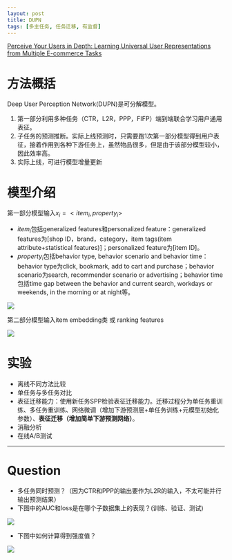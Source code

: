 ```yaml
---
layout: post
title: DUPN
tags: [多主任务, 任务迁移, 有监督]
---
```


[Perceive Your Users in Depth: Learning Universal User Representations from Multiple E-commerce Tasks](https://dl.acm.org/doi/abs/10.1145/3219819.3219828)
# 方法概括
Deep User Perception Network(DUPN)是可分解模型。
1. 第一部分利用多种任务（CTR，L2R，PPP，FIFP）端到端联合学习用户通用表征。
2. 子任务的预测推断。实际上线预测时，只需要跑1次第一部分模型得到用户表征，接着作用到各种下游任务上，虽然物品很多，但是由于该部分模型较小，因此效率高。
3. 实际上线，可进行模型增量更新

# 模型介绍
第一部分模型输入$x_i=<item_i,property_i>$
- $item_i$包括generalized features和personalized feature：generalized features为[shop ID，brand，category，item tags(item attribute+statistical features)]；personalized feature为[item ID]。
- $property_i$包括behavior type, behavior scenario and behavior time：behavior type为click, bookmark, add to cart and purchase；behavior scenario为search, recommender scenario or advertising；behavior time包括time gap between the behavior and current search,
workdays or weekends, in the morning or at night等。

![](/PreRec/assets/fig/3.png)

第二部分模型输入item embedding类 或 ranking features

![](/PreRec/assets/fig/4.png)



# 实验
- 离线不同方法比较
- 单任务与多任务对比
- 表征迁移能力：使用新任务SPP检验表征迁移能力。迁移过程分为单任务重训练、多任务重训练、网络微调（增加下游预测层+单任务训练+元模型初始化参数）、**表征迁移（增加简单下游预测网络）**。
- 消融分析
- 在线A/B测试

---
# Question
- 多任务同时预测？（因为CTR和PPP的输出要作为L2R的输入，不太可能并行输出预测结果）
- 下图中的AUC和loss是在哪个子数据集上的表现？(训练、验证、测试)

![](/PreRec/assets/fig/1.png)
- 下图中如何计算得到强度值？

![](/PreRec/assets/fig/2.png)